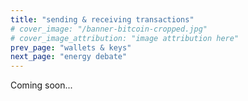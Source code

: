 ```yaml
---
title: "sending & receiving transactions"
# cover_image: "/banner-bitcoin-cropped.jpg"
# cover_image_attribution: "image attribution here"
prev_page: "wallets & keys"
next_page: "energy debate"
---
```


Coming soon...
